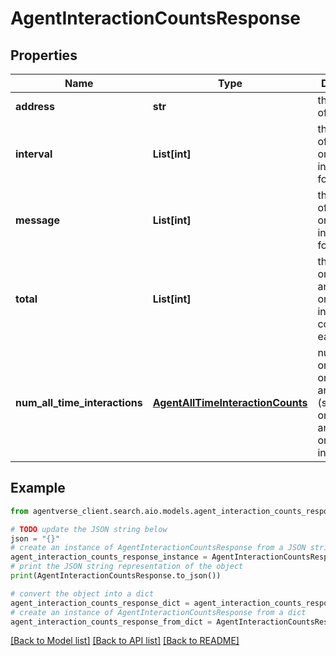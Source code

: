 # AgentInteractionCountsResponse


## Properties

Name | Type | Description | Notes
------------ | ------------- | ------------- | -------------
**address** | **str** | the address of the agent | 
**interval** | **List[int]** | the number of on_interval interactions for each day | 
**message** | **List[int]** | the number of on_message interactions for each day | 
**total** | **List[int]** | the sum of on_interval and on_message interaction counts for each day | 
**num_all_time_interactions** | [**AgentAllTimeInteractionCounts**](AgentAllTimeInteractionCounts.md) | number of on_interval, on_message and total (sum of on_interval and on_message) interactions | 

## Example

```python
from agentverse_client.search.aio.models.agent_interaction_counts_response import AgentInteractionCountsResponse

# TODO update the JSON string below
json = "{}"
# create an instance of AgentInteractionCountsResponse from a JSON string
agent_interaction_counts_response_instance = AgentInteractionCountsResponse.from_json(json)
# print the JSON string representation of the object
print(AgentInteractionCountsResponse.to_json())

# convert the object into a dict
agent_interaction_counts_response_dict = agent_interaction_counts_response_instance.to_dict()
# create an instance of AgentInteractionCountsResponse from a dict
agent_interaction_counts_response_from_dict = AgentInteractionCountsResponse.from_dict(agent_interaction_counts_response_dict)
```
[[Back to Model list]](../README.md#documentation-for-models) [[Back to API list]](../README.md#documentation-for-api-endpoints) [[Back to README]](../README.md)


